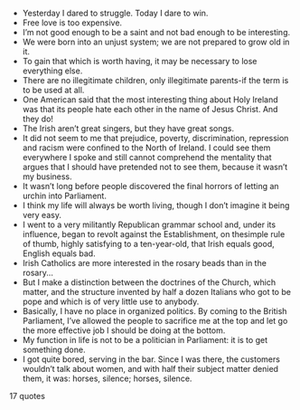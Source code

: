  - Yesterday I dared to struggle. Today I dare to win.
 - Free love is too expensive.
 - I’m not good enough to be a saint and not bad enough to be interesting.
 - We were born into an unjust system; we are not prepared to grow old in it.
 - To gain that which is worth having, it may be necessary to lose everything else.
 - There are no illegitimate children, only illegitimate parents-if the term is to be used at all.
 - One American said that the most interesting thing about Holy Ireland was that its people hate each other in the name of Jesus Christ. And they do!
 - The Irish aren’t great singers, but they have great songs.
 - It did not seem to me that prejudice, poverty, discrimination, repression and racism were confined to the North of Ireland. I could see them everywhere I spoke and still cannot comprehend the mentality that argues that I should have pretended not to see them, because it wasn’t my business.
 - It wasn’t long before people discovered the final horrors of letting an urchin into Parliament.
 - I think my life will always be worth living, though I don’t imagine it being very easy.
 - I went to a very militantly Republican grammar school and, under its influence, began to revolt against the Establishment, on thesimple rule of thumb, highly satisfying to a ten-year-old, that Irish equals good, English equals bad.
 - Irish Catholics are more interested in the rosary beads than in the rosary...
 - But I make a distinction between the doctrines of the Church, which matter, and the structure invented by half a dozen Italians who got to be pope and which is of very little use to anybody.
 - Basically, I have no place in organized politics. By coming to the British Parliament, I’ve allowed the people to sacrifice me at the top and let go the more effective job I should be doing at the bottom.
 - My function in life is not to be a politician in Parliament: it is to get something done.
 - I got quite bored, serving in the bar. Since I was there, the customers wouldn’t talk about women, and with half their subject matter denied them, it was: horses, silence; horses, silence.

17 quotes
